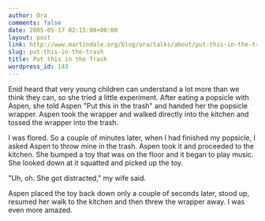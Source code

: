 ```yaml
---
author: Ora
comments: false
date: 2005-05-17 02:15:00+00:00
layout: post
link: http://www.martindale.org/blog/ora/talks/about/put-this-in-the-trash
slug: put-this-in-the-trash
title: Put this in the Trash
wordpress_id: 143
---
```


Enid heard that very young children can understand a lot more than we think they can, so she tried a little experiment. After eating a popsicle with Aspen, she told Aspen "Put this in the trash" and handed her the popsicle wrapper. Aspen took the wrapper and walked directly into the kitchen and tossed the wrapper into the trash.  
  
I was flored. So a couple of minutes later, when I had finished my popsicle, I asked Aspen to throw mine in the trash. Aspen took it and proceeded to the kitchen. She bumped a toy that was on the floor and it began to play music. She looked down at it squatted and picked up the toy.  
  
"Uh, oh. She got distracted," my wife said.  
  
Aspen placed the toy back down only a couple of seconds later, stood up, resumed her walk to the kitchen and then threw the wrapper away. I was even more amazed.
